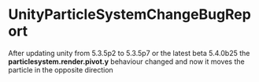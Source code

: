 # UnityParticleSystemChangeBugReport

After updating unity from 5.3.5p2 to 5.3.5p7 or the latest beta 5.4.0b25 
the **particlesystem.render.pivot.y** behaviour changed and now it moves the particle in the opposite direction
